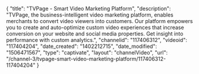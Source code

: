 {
    "title": "TVPage - Smart Video Marketing Platform",
    "description": "TVPage, the business-intelligent video marketing platform, enables merchants to convert video viewers into customers. Our platform empowers you to create and auto-optimize custom video experiences that increase conversion on your website and social media properties. Get insight into performance with custom analytics.",
    "channelid": "117406312",
    "videoid": "117404204",
    "date_created": "1402212715",
    "date_modified": "1506471567",
    "type": "captivate",
    "layout": "channelVideo",
    "url": "\/channel-3\/tvpage-smart-video-marketing-platform\/117406312-117404204"
}